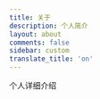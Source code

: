 ```yaml
---
title: 关于
description: 个人简介
layout: about
comments: false
sidebar: custom
translate_title: 'on'
---
```

个人详细介绍